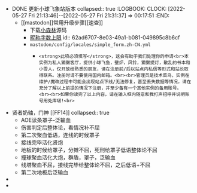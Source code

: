 - DONE 更新小球飞象站版本
  collapsed:: true
  :LOGBOOK:
  CLOCK: [2022-05-27 Fri 21:13:46]--[2022-05-27 Fri 21:31:37] =>  00:17:51
  :END:
	- [[mastodon]]常用升级步骤[[速查]]
		- 下载[小森林](https://github.com/mashirozx/mastodon)源码
		- [昵称字数上限](https://github.com/rararwg/mastodon/commit/f12b89fb3d3694223f5e55ae8907636c190b8de4)
		  id:: 62ad6707-8e03-49a1-b081-049895c8b6cf
		- `mastodon/config/locales/simple_form.zh-CN.yml`
			- ```
			  <strong>此项必须填写</strong>，这会有助于我们处理你的申请<br>本实例为私人獭獭客厅，提供小球飞鱼，壁炉，风铃，獭獭提灯，散乱的书本和小雪人，仅开放给熟悉的朋友，请在注册前/后以站点内私信等形式和站长取得联系。注册时请不要使用国内邮箱。<br><br>管理员是技术菜鸟，实例在维护/魔改过程中可能会出现站点下线/无法修复，甚至丢失数据等情况，请在充分了解以上前提的情况下注册，并至少备有一个其他实例的备用账号。<br><br>如果你读完了以上内容，请在输入框内随意和我打声招呼并说明账号用处库啵!<br>
			  ```
- 贤者奶轴，门神 [[FF14]]
  collapsed:: true
	- AOE读条罩子-泛输血
	- 伤害判定后整体论，看情况补不屈
	- 第二次聚血低语，连线的时候罩子
	- 接线完毕活化贤炮
	- 地板的时候给罩子，分摊不屈，死刑给罩子低语整体论不屈
	- 撞球聚血活化大炮，群盾，罩子，泛输血
	- 线塔聚血不屈，接线完毕给整体论不屈，之后低语+不屈
	- 第二次地板后泛输血
-
-